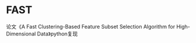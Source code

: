 # FAST
 论文《A Fast Clustering-Based Feature Subset Selection Algorithm for High-Dimensional Data》python复现
